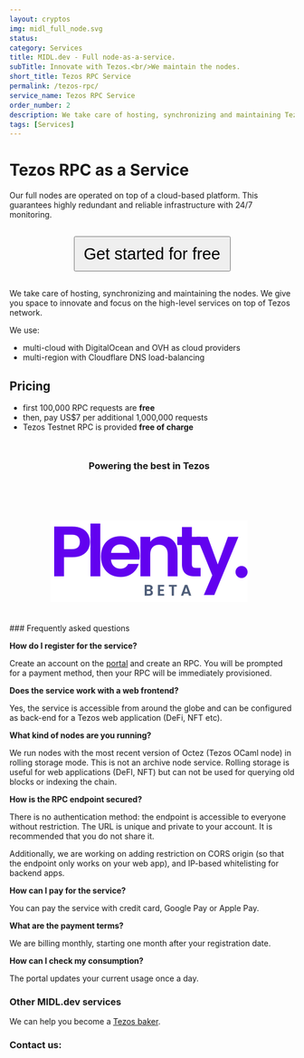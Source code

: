 ```yaml
---
layout: cryptos
img: midl_full_node.svg
status: 
category: Services
title: MIDL.dev - Full node-as-a-service.
subTitle: Innovate with Tezos.<br/>We maintain the nodes.
short_title: Tezos RPC Service
permalink: /tezos-rpc/
service_name: Tezos RPC Service
order_number: 2
description: We take care of hosting, synchronizing and maintaining Tezos nodes for you.
tags: [Services]
---
```


# Tezos RPC as a Service

Our full nodes are operated on top of a cloud-based platform. This guarantees highly redundant and reliable infrastructure with 24/7 monitoring. 

<p style="text-align:center;"><a href="https://apps.midl.dev/" target="_blank">
  <button class="btn btn-lg btn-elegant" style="font-size: 1.8rem; width:277px; height: 62px; margin-top:16px; margin-bottom:16px;">Get started for free</button>
</a></p>

We take care of hosting, synchronizing and maintaining the nodes. We give you space to innovate and focus on the high-level services on top of Tezos network.

We use:
* multi-cloud with DigitalOcean and OVH as cloud providers
* multi-region with Cloudflare DNS load-balancing

## Pricing

* first 100,000 RPC requests are **free**
* then, pay US$7 per additional 1,000,000 requests
* Tezos Testnet RPC is provided **free of charge**

<div class="banner" style="width: 100vw; position:relative; margin-top: 50px; margin-left: -50vw; left:49%; ">
<p><h3 style="text-align:center;">Powering the best in Tezos</h3><br/>
<h3 style="text-align:center;"><img src='/img/plenty.svg' style="margin-top:30px;"/></h3>
</p>
</div>

<br>
### Frequently asked questions

**How do I register for the service?**

Create an account on the [portal](https://apps.midl.dev) and create an RPC. You will be prompted for a payment method, then your RPC will be immediately provisioned.

**Does the service work with a web frontend?**

Yes, the service is accessible from around the globe and can be configured as back-end for a Tezos web application (DeFi, NFT etc).

**What kind of nodes are you running?**

We run nodes with the most recent version of Octez (Tezos OCaml node) in rolling storage mode. This is not an archive node service. Rolling storage is useful for web applications (DeFI, NFT) but can not be used for querying old blocks or indexing the chain.

**How is the RPC endpoint secured?**

There is no authentication method: the endpoint is accessible to everyone without restriction. The URL is unique and private to your account. It is recommended that you do not share it.

Additionally, we are working on adding restriction on CORS origin (so that the endpoint only works on your web app), and IP-based whitelisting for backend apps.

**How can I pay for the service?**

You can pay the service with credit card, Google Pay or Apple Pay.

**What are the payment terms?**

We are billing monthly, starting one month after your registration date.

**How can I check my consumption?**

The portal updates your current usage once a day.

### Other MIDL.dev services

We can help you become a [Tezos baker](/tezos).

<h3 class="href-orange-bg">Contact us: <a class="grey-link" href="mailto:{{site.email}}"><i class="fa fa-envelope-o"></i></a></h3>
